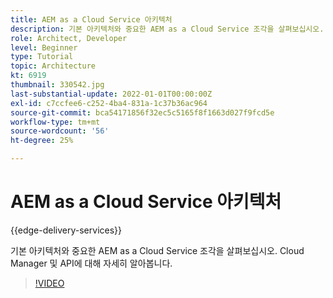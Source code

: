 ```yaml
---
title: AEM as a Cloud Service 아키텍처
description: 기본 아키텍처와 중요한 AEM as a Cloud Service 조각을 살펴보십시오. Cloud Manager 및 API에 대해 자세히 알아봅니다.
role: Architect, Developer
level: Beginner
type: Tutorial
topic: Architecture
kt: 6919
thumbnail: 330542.jpg
last-substantial-update: 2022-01-01T00:00:00Z
exl-id: c7ccfee6-c252-4ba4-831a-1c37b36ac964
source-git-commit: bca54171856f32ec5c5165f8f1663d027f9fcd5e
workflow-type: tm+mt
source-wordcount: '56'
ht-degree: 25%

---
```


# AEM as a Cloud Service 아키텍처

{{edge-delivery-services}}

기본 아키텍처와 중요한 AEM as a Cloud Service 조각을 살펴보십시오. Cloud Manager 및 API에 대해 자세히 알아봅니다.

>[!VIDEO](https://video.tv.adobe.com/v/330542?quality=12&learn=on)
